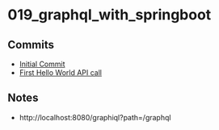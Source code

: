 # 019_graphql_with_springboot






## Commits
* [Initial Commit](https://github.com/bibhusprasad/019_graphql_with_springboot/commit/7becc2e8b75c849a38a32a84639bfa4187b13753)
* [First Hello World API call]()



## Notes

* http://localhost:8080/graphiql?path=/graphql